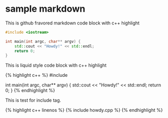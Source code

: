 ---
---
# sample markdown

This is github fravored markdown code block with c++ highlight

```c++
#include <iostream>

int main(int argc, char** argv) {
    std::cout << "Howdy!" << std::endl;
    return 0;
}
```

This is liquid style code block with c++ highlight

{% highlight c++ %}
#include <iostream>

int main(int argc, char** argv) {
    std::cout << "Howdy!" << std::endl;
    return 0;
}
{% endhighlight %}

This is test for include tag.

{% highlight c++ linenos %}
{% include howdy.cpp %}
{% endhighlight %}
